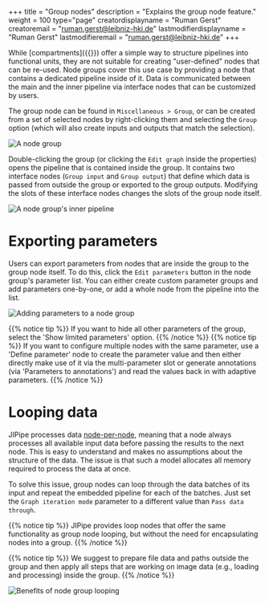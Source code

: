 +++
title = "Group nodes"
description = "Explains the group node feature."
weight = 100
type="page"
creatordisplayname = "Ruman Gerst"
creatoremail = "ruman.gerst@leibniz-hki.de"
lastmodifierdisplayname = "Ruman Gerst"
lastmodifieremail = "ruman.gerst@leibniz-hki.de"
+++

While [compartments]({{<ref compartments >}}) offer a simple way to structure pipelines into functional units, they are not suitable for 
creating "user-defined" nodes that can be re-used. Node groups cover this use case by providing a node that contains a dedicated pipeline inside of it.
Data is communicated between the main and the inner pipeline via interface nodes that can be customized by users.

The group node can be found in `Miscellaneous > Group`, or can be created from a set of selected nodes by right-clicking them and selecting the `Group` option (which will also create inputs and outputs that match the selection).

![A node group](/img/documentation/node-group.png)

Double-clicking the group (or clicking the `Edit graph` inside the properties) opens the pipeline that is contained inside the group. 
It contains two interface nodes (`Group input` and `Group output`) that define which data is passed from outside the group or exported to the group outputs.
Modifying the slots of these interface nodes changes the slots of the group node itself.

![A node group's inner pipeline](/img/documentation/node-group-inner.png)

# Exporting parameters

Users can export parameters from nodes that are inside the group to the group node itself. To do this, click the `Edit parameters` button in the node group's parameter list. 
You can either create custom parameter groups and add parameters one-by-one, or add a whole node from the pipeline into the list. 

![Adding parameters to a node group](/img/documentation/node-group-parameters.png)

{{% notice tip %}}
If you want to hide all other parameters of the group, select the 'Show limited parameters' option.
{{% /notice %}}
{{% notice tip %}}
If you want to configure multiple nodes with the same parameter, use a 'Define parameter' node to create the parameter value and then either directly make use of it via the multi-parameter slot or generate annotations (via 'Parameters to annotations') and read the values back in with adaptive parameters.
{{% /notice %}}

# Looping data

JIPipe processes data [node-per-node](/documentation/basic-concepts/batch-processing), meaning that a node always processes all available input data before passing the results to the next node. 
This is easy to understand and makes no assumptions about the structure of the data. The issue is that such a model allocates all memory required to process the data at once.

To solve this issue, group nodes can loop through the data batches of its input and repeat the embedded pipeline for each of the batches. Just set the `Graph iteration mode` parameter to a different value than `Pass data through`.

{{% notice tip %}}
JIPipe provides loop nodes that offer the same functionality as group node looping, but without the need for encapsulating nodes into a group.
{{% /notice %}}

{{% notice tip %}}
We suggest to prepare file data and paths outside the group and then apply all steps that are working on image data (e.g., loading and processing) inside the group.
{{% /notice %}}

![Benefits of node group looping](/img/documentation/node-group-loop.png)